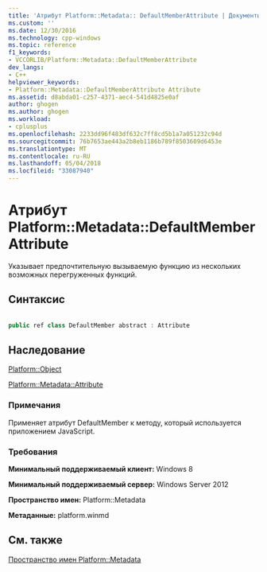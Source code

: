 ```yaml
---
title: 'Атрибут Platform::Metadata:: DefaultMemberAttribute | Документы Microsoft'
ms.custom: ''
ms.date: 12/30/2016
ms.technology: cpp-windows
ms.topic: reference
f1_keywords:
- VCCORLIB/Platform::Metadata::DefaultMemberAttribute
dev_langs:
- C++
helpviewer_keywords:
- Platform::Metadata::DefaultMemberAttribute Attribute
ms.assetid: d8abda01-c257-4371-aec4-541d4825e0af
author: ghogen
ms.author: ghogen
ms.workload:
- cplusplus
ms.openlocfilehash: 2233dd96f483df632c7ff8cd5b1a7a051232c94d
ms.sourcegitcommit: 76b7653ae443a2b8eb1186b789f8503609d6453e
ms.translationtype: MT
ms.contentlocale: ru-RU
ms.lasthandoff: 05/04/2018
ms.locfileid: "33087940"
---
```

# <a name="platformmetadatadefaultmemberattribute-attribute"></a>Атрибут Platform::Metadata::DefaultMemberAttribute
Указывает предпочтительную вызываемую функцию из нескольких возможных перегруженных функций.  
  
## <a name="syntax"></a>Синтаксис  
  
```cpp  
  
public ref class DefaultMember abstract : Attribute  
```  
  
## <a name="inheritance"></a>Наследование  
 [Platform::Object](../cppcx/platform-object-class.md)   
  
 [Platform::Metadata::Attribute](../cppcx/platform-metadata-attribute-attribute.md)  
  
### <a name="remarks"></a>Примечания  
 Применяет атрибут DefaultMember к методу, который используется приложением JavaScript.  
  
### <a name="requirements"></a>Требования  
 **Минимальный поддерживаемый клиент:** Windows 8  
  
 **Минимальный поддерживаемый сервер:** Windows Server 2012  
  
 **Пространство имен:** Platform::Metadata  
  
 **Метаданные:** platform.winmd  
  
## <a name="see-also"></a>См. также  
 [Пространство имен Platform::Metadata](../cppcx/platform-metadata-namespace.md)